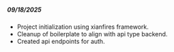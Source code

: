 ##### 09/18/2025
 - Project initialization using xianfires framework.
 - Cleanup of boilerplate to align with api type backend.
 - Created api endpoints for auth.